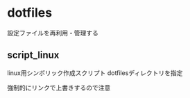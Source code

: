 # dotfiles

設定ファイルを再利用・管理する

## script_linux

linux用シンボリック作成スクリプト
dotfilesディレクトリを指定

強制的にリンクで上書きするので注意

